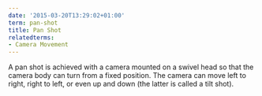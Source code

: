 ```yaml
---
date: '2015-03-20T13:29:02+01:00'
term: pan-shot
title: Pan Shot
relatedterms:
- Camera Movement
---
```


A pan shot is achieved with a camera mounted on a swivel head so that
the camera body can turn from a fixed position.<!--more--> The camera can move
left to right, right to left, or even up and down (the latter is
called a tilt shot).